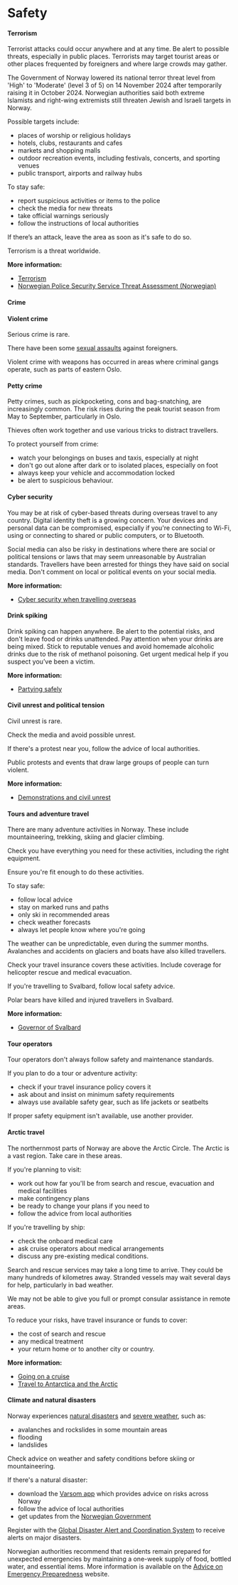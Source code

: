 # Safety

#### Terrorism

Terrorist attacks could occur anywhere and at any time. Be alert to possible threats, especially in public places. Terrorists may target tourist areas or other places frequented by foreigners and where large crowds may gather.

The Government of Norway lowered its national terror threat level from 'High' to 'Moderate' (level 3 of 5) on 14 November 2024 after temporarily raising it in October 2024. Norwegian authorities said both extreme Islamists and right-wing extremists still threaten Jewish and Israeli targets in Norway.

Possible targets include:

* places of worship or religious holidays
* hotels, clubs, restaurants and cafes
* markets and shopping malls
* outdoor recreation events, including festivals, concerts, and sporting venues
* public transport, airports and railway hubs

To stay safe:

* report suspicious activities or items to the police
* check the media for new threats
* take official warnings seriously
* follow the instructions of local authorities

If there’s an attack, leave the area as soon as it's safe to do so.

Terrorism is a threat worldwide.

**More information:**

* [Terrorism](https://www.smartraveller.gov.au/before-you-go/safety/terrorism)
* [Norwegian Police Security Service Threat Assessment (Norwegian)](https://www.pst.no/alle-artikler/trusselvurderinger/ntv-2024/)

#### Crime

#### Violent crime

Serious crime is rare.

There have been some [sexual assaults](/before-you-go/safety/sexual-assault "Reducing the risk of sexual assault and harassment") against foreigners.

Violent crime with weapons has occurred in areas where criminal gangs operate, such as parts of eastern Oslo.

#### Petty crime

Petty crimes, such as pickpocketing, cons and bag-snatching, are increasingly common. The risk rises during the peak tourist season from May to September, particularly in Oslo.

Thieves often work together and use various tricks to distract travellers.

To protect yourself from crime:

* watch your belongings on buses and taxis, especially at night
* don't go out alone after dark or to isolated places, especially on foot
* always keep your vehicle and accommodation locked
* be alert to suspicious behaviour.

#### Cyber security

You may be at risk of cyber-based threats during overseas travel to any country. Digital identity theft is a growing concern. Your devices and personal data can be compromised, especially if you're connecting to Wi-Fi, using or connecting to shared or public computers, or to Bluetooth.

Social media can also be risky in destinations where there are social or political tensions or laws that may seem unreasonable by Australian standards. Travellers have been arrested for things they have said on social media. Don't comment on local or political events on your social media.

**More information:**

* [Cyber security when travelling overseas](/before-you-go/staying-safe/cyber-security "Cyber security when travelling overseas")

#### Drink spiking

Drink spiking can happen anywhere. Be alert to the potential risks, and don't leave food or drinks unattended. Pay attention when your drinks are being mixed. Stick to reputable venues and avoid homemade alcoholic drinks due to the risk of methanol poisoning. Get urgent medical help if you suspect you’ve been a victim.

**More information:**

* [Partying safely](https://www.smartraveller.gov.au/before-you-go/safety/partying)

#### Civil unrest and political tension

Civil unrest is rare.

Check the media and avoid possible unrest.

If there's a protest near you, follow the advice of local authorities.

Public protests and events that draw large groups of people can turn violent.

**More information:**

* [Demonstrations and civil unrest](/before-you-go/safety/protests-civil-unrest "Protests and civil unrest")

#### Tours and adventure travel

There are many adventure activities in Norway. These include mountaineering, trekking, skiing and glacier climbing.

Check you have everything you need for these activities, including the right equipment.

Ensure you're fit enough to do these activities.

To stay safe:

* follow local advice
* stay on marked runs and paths
* only ski in recommended areas
* check weather forecasts
* always let people know where you're going

The weather can be unpredictable, even during the summer months. Avalanches and accidents on glaciers and boats have also killed travellers.

Check your travel insurance covers these activities. Include coverage for helicopter rescue and medical evacuation.

If you're travelling to Svalbard, follow local safety advice.

Polar bears have killed and injured travellers in Svalbard.

**More information:**

* [Governor of Svalbard](https://www.sysselmannen.no/en/)

#### Tour operators

Tour operators don't always follow safety and maintenance standards.

If you plan to do a tour or adventure activity:

* check if your travel insurance policy covers it
* ask about and insist on minimum safety requirements
* always use available safety gear, such as life jackets or seatbelts

If proper safety equipment isn't available, use another provider.

#### Arctic travel

The northernmost parts of Norway are above the Arctic Circle. The Arctic is a vast region. Take care in these areas.

If you're planning to visit:

* work out how far you'll be from search and rescue, evacuation and medical facilities
* make contingency plans
* be ready to change your plans if you need to
* follow the advice from local authorities

If you're travelling by ship:

* check the onboard medical care
* ask cruise operators about medical arrangements
* discuss any pre-existing medical conditions.

Search and rescue services may take a long time to arrive. They could be many hundreds of kilometres away. Stranded vessels may wait several days for help, particularly in bad weather.

We may not be able to give you full or prompt consular assistance in remote areas.

To reduce your risks, have travel insurance or funds to cover:

* the cost of search and rescue
* any medical treatment
* your return home or to another city or country.

**More information:**

* [Going on a cruise](/before-you-go/getting-around/cruises "Going on a cruise")
* [Travel to Antarctica and the Arctic](/before-you-go/activities/antarctica-and-arctic "Travel to Antarctica and the Arctic")

#### Climate and natural disasters

Norway experiences [natural disasters](/before-you-go/safety/natural-disasters "Staying safe when there's a natural disaster") and [severe weather](/while-youre-away/crisis-or-emergency/severe-weather-incident "There's a severe weather incident"), such as:

* avalanches and rockslides in some mountain areas
* flooding
* landslides

Check advice on weather and safety conditions before skiing or mountaineering.

If there's a natural disaster:

* download the [Varsom app](https://www.varsom.no/nyheter/nyheter-snoskred/ny-varsom-app-for-skred-og-flomfare/) which provides advice on risks across Norway
* follow the advice of local authorities
* get updates from the [Norwegian Government](https://www.dsb.no/en/)

Register with the [Global Disaster Alert and Coordination System](http://www.gdacs.org/) to receive alerts on major disasters.

Norwegian authorities recommend that residents remain prepared for unexpected emergencies by maintaining a one-week supply of food, bottled water, and essential items. More information is available on the [Advice on Emergency Preparedness](https://www.dsb.no/siteassets/sikkerhverdag/egenberedskap/brosjyren/dsb-egenberedskap-engelsk-web.pdf) website.